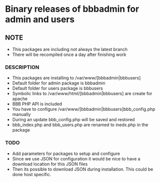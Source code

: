 # Binary releases of bbbadmin for admin and users

## NOTE

   - This packages are including not always the latest branch
   - There will be recompiled once a day after finishing work

### DESCRIPTION

   - This packages are installing to /var/www/[bbbadmin|bbbusers]
   - Default folder for admin package is bbbadmin
   - Default folder for users package is bbbusers
   - Symbolic links to /var/www/html/[bbbadmin|bbbusers] are create for apache
   - BBB PHP API is included
   - You have to configure /var/www/[bbbadmin|bbbusers]bbb_config.php manually
   - During an update bbb_config.php will be saved and restored
   - bbb_index.php and bbb_users.php are renamed to inedx.php in the package

### TODO

   - Add parameters for packages to setup and configure
   - Since we use JSON for configuration it would be nice to have a download location
     for this JSON files
   - Then its possible to download JSON during installation.
     This could be done host specific.
